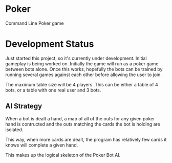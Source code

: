 # Poker
Command Line Poker game 

# Development Status
Just started this project, so it's currently under development. Initial gameplay is being worked on. 
Initially the game will run as a poker game between bots alone. Once this works, hopefully the bots
can be trained by running several games against each other before allowing the user to join. 

The maximum table size will be 4 players. This can be either a table of 4 bots, or a table with
one real user and 3 bots. 

## AI Strategy 
When a bot is dealt a hand, a map of all of the outs for any given
poker hand is contructed and the outs matching the cards the bot is holding 
are isolated. 

This way, when more cards are dealt, the program has relatively few cards it
knows will complete a given hand. 

This makes up the logical skeleton of the Poker Bot AI. 
